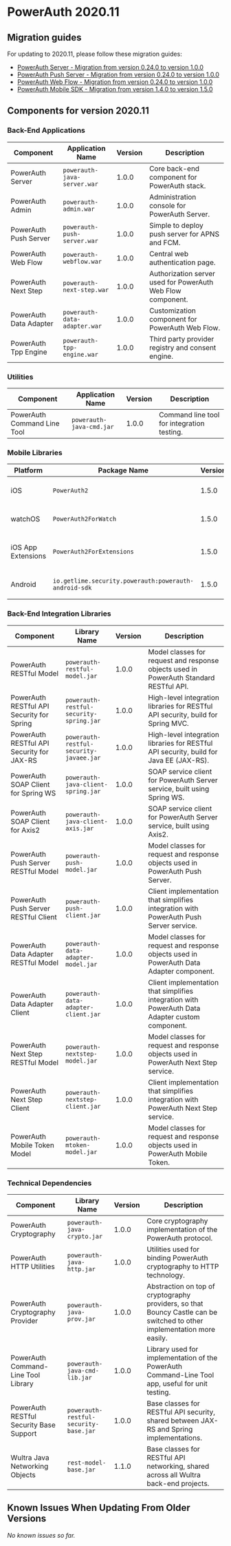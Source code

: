 # PowerAuth 2020.11

## Migration guides

For updating to 2020.11, please follow these migration guides:

- [PowerAuth Server - Migration from version 0.24.0 to version 1.0.0](https://github.com/wultra/powerauth-server/blob/develop/docs/PowerAuth-Server-1.0.0.md)
- [PowerAuth Push Server - Migration from version 0.24.0 to version 1.0.0](https://github.com/wultra/powerauth-push-server/blob/develop/docs/PowerAuth-Push-Server-1.0.0.md)
- [PowerAuth Web Flow - Migration from version 0.24.0 to version 1.0.0](https://github.com/wultra/powerauth-webflow/blob/develop/docs/Web-Flow-1.0.0.md)
- [PowerAuth Mobile SDK - Migration from version 1.4.0 to version 1.5.0](https://github.com/wultra/powerauth-mobile-sdk/blob/develop/docs/Migration-from-1.4-to-1.5.md)

## Components for version 2020.11

### Back-End Applications

| Component | Application Name | Version | Description |
|---|---|---|---|
| PowerAuth Server | `powerauth-java-server.war` | 1.0.0 | Core back-end component for PowerAuth stack. |
| PowerAuth Admin | `powerauth-admin.war` | 1.0.0 | Administration console for PowerAuth Server. |
| PowerAuth Push Server | `powerauth-push-server.war` | 1.0.0 | Simple to deploy push server for APNS and FCM. |
| PowerAuth Web Flow | `powerauth-webflow.war` | 1.0.0 | Central web authentication page. |
| PowerAuth Next Step | `powerauth-next-step.war` | 1.0.0 | Authorization server used for PowerAuth Web Flow component. |
| PowerAuth Data Adapter | `powerauth-data-adapter.war` | 1.0.0 | Customization component for PowerAuth Web Flow. |
| PowerAuth Tpp Engine | `powerauth-tpp-engine.war` | 1.0.0 | Third party provider registry and consent engine. |

### Utilities

| Component | Application Name | Version | Description |
|---|---|---|---|
| PowerAuth Command Line Tool | `powerauth-java-cmd.jar` | 1.0.0 | Command line tool for integration testing. |

### Mobile Libraries

| Platform | Package Name | Version | Description |
|---|---|---|---|
| iOS | `PowerAuth2` | 1.5.0 | A client library for iOS. |
| watchOS | `PowerAuth2ForWatch` | 1.5.0 | A limited library for watchOS. |
| iOS App Extensions | `PowerAuth2ForExtensions` | 1.5.0 | A limited library for iOS App Extensions. |
| Android | `io.getlime.security.powerauth:powerauth-android-sdk` | 1.5.0 | A client library for Android. |

### Back-End Integration Libraries

| Component | Library Name |  Version | Description |
|---|---|---|---|
| PowerAuth RESTful Model | `powerauth-restful-model.jar` | 1.0.0 | Model classes for request and response objects used in PowerAuth Standard RESTful API. |
| PowerAuth RESTful API Security for Spring | `powerauth-restful-security-spring.jar` | 1.0.0 | High-level integration libraries for RESTful API security, build for Spring MVC. |
| PowerAuth RESTful API Security for JAX-RS | `powerauth-restful-security-javaee.jar` | 1.0.0 | High-level integration libraries for RESTful API security, build for Java EE (JAX-RS). |
| PowerAuth SOAP Client for Spring WS | `powerauth-java-client-spring.jar` | 1.0.0 | SOAP service client for PowerAuth Server service, built using Spring WS. |
| PowerAuth SOAP Client for Axis2 | `powerauth-java-client-axis.jar` | 1.0.0 | SOAP service client for PowerAuth Server service, built using Axis2. |
| PowerAuth Push Server RESTful Model | `powerauth-push-model.jar` | 1.0.0 | Model classes for request and response objects used in PowerAuth Push Server. |
| PowerAuth Push Server RESTful Client | `powerauth-push-client.jar` | 1.0.0 | Client implementation that simplifies integration with PowerAuth Push Server service. |
| PowerAuth Data Adapter RESTful Model | `powerauth-data-adapter-model.jar` | 1.0.0 | Model classes for request and response objects used in PowerAuth Data Adapter component. |
| PowerAuth Data Adapter Client | `powerauth-data-adapter-client.jar` | 1.0.0 | Client implementation that simplifies integration with PowerAuth Data Adapter custom component. |
| PowerAuth Next Step RESTful Model | `powerauth-nextstep-model.jar` | 1.0.0 | Model classes for request and response objects used in PowerAuth Next Step service. |
| PowerAuth Next Step Client | `powerauth-nextstep-client.jar` | 1.0.0 | Client implementation that simplifies integration with PowerAuth Next Step service. |
| PowerAuth Mobile Token Model | `powerauth-mtoken-model.jar` | 1.0.0 | Model classes for request and response objects used in PowerAuth Mobile Token. |

### Technical Dependencies

| Component | Library Name | Version | Description |
|---|---|---|---|
| PowerAuth Cryptography | `powerauth-java-crypto.jar` | 1.0.0 | Core cryptography implementation of the PowerAuth protocol. |
| PowerAuth HTTP Utilities | `powerauth-java-http.jar` | 1.0.0 | Utilities used for binding PowerAuth cryptography to HTTP technology. |
| PowerAuth Cryptography Provider | `powerauth-java-prov.jar` | 1.0.0 | Abstraction on top of cryptography providers, so that Bouncy Castle can be switched to other implementation more easily. |
| PowerAuth Command-Line Tool Library | `powerauth-java-cmd-lib.jar` | 1.0.0 | Library used for implementation of the PowerAuth Command-Line Tool app, useful for unit testing. |
| PowerAuth RESTful Security Base Support | `powerauth-restful-security-base.jar` | 1.0.0 | Base classes for RESTful API security, shared between JAX-RS and Spring implementations. |
| Wultra Java Networking Objects | `rest-model-base.jar` | 1.1.0 | Base classes for RESTful API networking, shared across all Wultra back-end projects. |

## Known Issues When Updating From Older Versions

_No known issues so far._